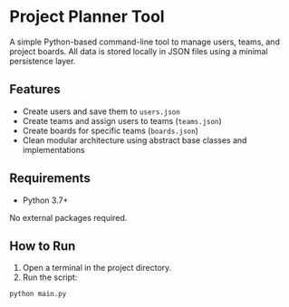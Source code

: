 # Project Planner Tool

A simple Python-based command-line tool to manage users, teams, and project boards. All data is stored locally in JSON files using a minimal persistence layer.

## Features

- Create users and save them to `users.json`
- Create teams and assign users to teams (`teams.json`)
- Create boards for specific teams (`boards.json`)
- Clean modular architecture using abstract base classes and implementations

## Requirements

- Python 3.7+

No external packages required.

##  How to Run

1. Open a terminal in the project directory.
2. Run the script:

```bash
python main.py

